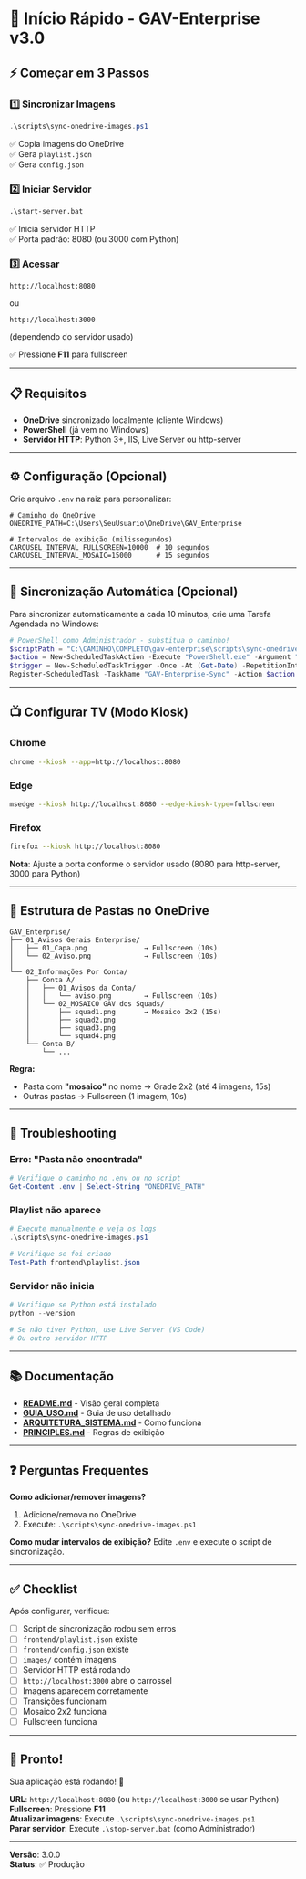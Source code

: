 # 🚀 Início Rápido - GAV-Enterprise v3.0

## ⚡ Começar em 3 Passos

### 1️⃣ Sincronizar Imagens

```powershell
.\scripts\sync-onedrive-images.ps1
```

✅ Copia imagens do OneDrive  
✅ Gera `playlist.json`  
✅ Gera `config.json`

### 2️⃣ Iniciar Servidor

```cmd
.\start-server.bat
```

✅ Inicia servidor HTTP  
✅ Porta padrão: 8080 (ou 3000 com Python)

### 3️⃣ Acessar

```
http://localhost:8080
```
ou
```
http://localhost:3000
```
(dependendo do servidor usado)

✅ Pressione **F11** para fullscreen

---

## 📋 Requisitos

- **OneDrive** sincronizado localmente (cliente Windows)
- **PowerShell** (já vem no Windows)
- **Servidor HTTP**: Python 3+, IIS, Live Server ou http-server

---

## ⚙️ Configuração (Opcional)

Crie arquivo `.env` na raiz para personalizar:

```env
# Caminho do OneDrive
ONEDRIVE_PATH=C:\Users\SeuUsuario\OneDrive\GAV_Enterprise

# Intervalos de exibição (milissegundos)
CAROUSEL_INTERVAL_FULLSCREEN=10000  # 10 segundos
CAROUSEL_INTERVAL_MOSAIC=15000      # 15 segundos
```

---

## 🔄 Sincronização Automática (Opcional)

Para sincronizar automaticamente a cada 10 minutos, crie uma Tarefa Agendada no Windows:

```powershell
# PowerShell como Administrador - substitua o caminho!
$scriptPath = "C:\CAMINHO\COMPLETO\gav-enterprise\scripts\sync-onedrive-images.ps1"
$action = New-ScheduledTaskAction -Execute "PowerShell.exe" -Argument "-ExecutionPolicy Bypass -File `"$scriptPath`""
$trigger = New-ScheduledTaskTrigger -Once -At (Get-Date) -RepetitionInterval (New-TimeSpan -Minutes 10) -RepetitionDuration ([TimeSpan]::MaxValue)
Register-ScheduledTask -TaskName "GAV-Enterprise-Sync" -Action $action -Trigger $trigger
```

---

## 📺 Configurar TV (Modo Kiosk)

### Chrome

```bash
chrome --kiosk --app=http://localhost:8080
```

### Edge

```bash
msedge --kiosk http://localhost:8080 --edge-kiosk-type=fullscreen
```

### Firefox

```bash
firefox --kiosk http://localhost:8080
```

**Nota**: Ajuste a porta conforme o servidor usado (8080 para http-server, 3000 para Python)

---

## 📁 Estrutura de Pastas no OneDrive

```
GAV_Enterprise/
├── 01_Avisos Gerais Enterprise/
│   ├── 01_Capa.png              → Fullscreen (10s)
│   └── 02_Aviso.png             → Fullscreen (10s)
│
└── 02_Informações Por Conta/
    ├── Conta A/
    │   ├── 01_Avisos da Conta/
    │   │   └── aviso.png        → Fullscreen (10s)
    │   └── 02_MOSAICO GAV dos Squads/
    │       ├── squad1.png       → Mosaico 2x2 (15s)
    │       ├── squad2.png
    │       ├── squad3.png
    │       └── squad4.png
    └── Conta B/
        └── ...
```

**Regra:**
- Pasta com **"mosaico"** no nome → Grade 2x2 (até 4 imagens, 15s)
- Outras pastas → Fullscreen (1 imagem, 10s)

---

## 🔧 Troubleshooting

### Erro: "Pasta não encontrada"

```powershell
# Verifique o caminho no .env ou no script
Get-Content .env | Select-String "ONEDRIVE_PATH"
```

### Playlist não aparece

```powershell
# Execute manualmente e veja os logs
.\scripts\sync-onedrive-images.ps1

# Verifique se foi criado
Test-Path frontend\playlist.json
```

### Servidor não inicia

```powershell
# Verifique se Python está instalado
python --version

# Se não tiver Python, use Live Server (VS Code)
# Ou outro servidor HTTP
```

---

## 📚 Documentação

- **[README.md](README.md)** - Visão geral completa
- **[GUIA_USO.md](GUIA_USO.md)** - Guia de uso detalhado
- **[ARQUITETURA_SISTEMA.md](ARQUITETURA_SISTEMA.md)** - Como funciona
- **[PRINCIPLES.md](PRINCIPLES.md)** - Regras de exibição

---

## ❓ Perguntas Frequentes

**Como adicionar/remover imagens?**
1. Adicione/remova no OneDrive
2. Execute: `.\scripts\sync-onedrive-images.ps1`

**Como mudar intervalos de exibição?**
Edite `.env` e execute o script de sincronização.

---

## ✅ Checklist

Após configurar, verifique:

- [ ] Script de sincronização rodou sem erros
- [ ] `frontend/playlist.json` existe
- [ ] `frontend/config.json` existe
- [ ] `images/` contém imagens
- [ ] Servidor HTTP está rodando
- [ ] `http://localhost:3000` abre o carrossel
- [ ] Imagens aparecem corretamente
- [ ] Transições funcionam
- [ ] Mosaico 2x2 funciona
- [ ] Fullscreen funciona

---

## 🎯 Pronto!

Sua aplicação está rodando! 🎉

**URL**: `http://localhost:8080` (ou `http://localhost:3000` se usar Python)  
**Fullscreen**: Pressione **F11**  
**Atualizar imagens**: Execute `.\scripts\sync-onedrive-images.ps1`  
**Parar servidor**: Execute `.\stop-server.bat` (como Administrador)

---

**Versão**: 3.0.0  
**Status**: ✅ Produção

